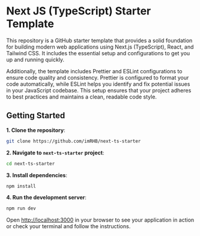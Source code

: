 # Next JS (TypeScript) Starter Template

This repository is a GitHub starter template that provides a solid foundation for building modern web applications using Next.js (TypeScript), React, and Tailwind CSS. It includes the essential setup and configurations to get you up and running quickly.

Additionally, the template includes Prettier and ESLint configurations to ensure code quality and consistency. Prettier is configured to format your code automatically, while ESLint helps you identify and fix potential issues in your JavaScript codebase. This setup ensures that your project adheres to best practices and maintains a clean, readable code style.

## Getting Started

**1. Clone the repository**:

```bash
git clone https://github.com/imRHB/next-ts-starter
```

**2. Navigate to `next-ts-starter` project**:

```bash
cd next-ts-starter
```

**3. Install dependencies**:

```bash
npm install
```

**4. Run the development server**:

```bash
npm run dev
```

Open [http://localhost:3000](http://localhost:3000) in your browser to see your application in action or check your terminal and follow the instructions.

